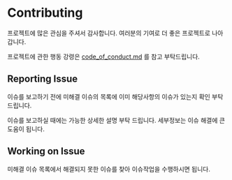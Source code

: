 # Contributing
프로젝트에 많은 관심을 주셔서 감사합니다.
여러분의 기여로 더 좋은 프로젝트로 나아갑니다.

프로젝트에 관한 행동 강령은 [code_of_conduct.md](code_of_conduct.md) 를 참고 부탁드립니다.

## Reporting Issue
이슈를 보고하기 전에 미해결 이슈의 목록에 이미 해당사항의 이슈가 있는지 확인 부탁드립니다.

이슈를 보고하실 때에는 가능한 상세한 설명 부탁 드립니다. 세부정보는 이슈 해결에 큰 도움이 됩니다.

## Working on Issue
미해결 이슈 목록에서 해결되지 못한 이슈를 찾아 이슈작업을 수행하시면 됩니다.
